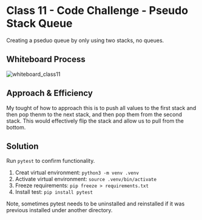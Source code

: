 # Class 11 - Code Challenge - Pseudo Stack Queue

Creating a pseduo queue by only using two stacks, no queues.

## Whiteboard Process

![whiteboard_class11](/codechallenge11.jpg)

## Approach & Efficiency

My tought of how to approach this is to push all values to the first stack and then pop thenm to the next stack, and then pop them from the second stack. This would effectively flip the stack and allow us to pull from the bottom.

## Solution

Run `pytest` to confirm functionality.

1. Creat virtual environment:  `python3 -m venv .venv`
2. Activate virtual environment: `source .venv/bin/activate`
3. Freeze requirements: `pip freeze > requirements.txt`
4. Install test: `pip install pytest`

Note, sometimes pytest needs to be uninstalled and reinstalled if it was previous installed under another directory.
